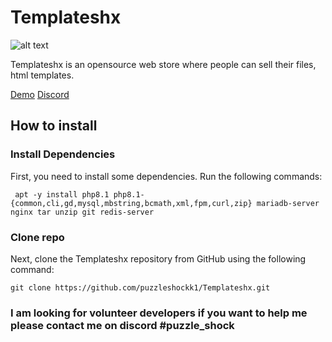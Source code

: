 # Templateshx
![alt text](https://img.shields.io/github/directory-file-count/puzzleshockk1/templateXZ?style=flat-square)<br /> 


Templateshx is an opensource web store where people can sell their files, html templates.

[Demo](https://store.puzzleshock
) 
[Discord](https://discord.gg/nBAQNBTn2T 
) 

## How to install
### Install Dependencies 
First, you need to install some dependencies. Run the following commands:
```
 apt -y install php8.1 php8.1-{common,cli,gd,mysql,mbstring,bcmath,xml,fpm,curl,zip} mariadb-server nginx tar unzip git redis-server
```

### Clone repo
Next, clone the Templateshx repository from GitHub using the following command:
```
git clone https://github.com/puzzleshockk1/Templateshx.git 
```
### I am looking for volunteer developers if you want to help me please contact me on discord #puzzle_shock 
